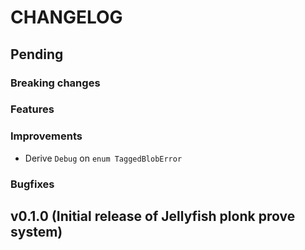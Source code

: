 # CHANGELOG

## Pending

### Breaking changes

### Features

### Improvements

- Derive `Debug` on `enum TaggedBlobError`

### Bugfixes

## v0.1.0 (Initial release of Jellyfish plonk prove system)
